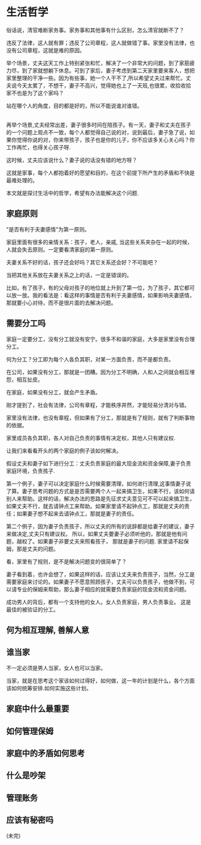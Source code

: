 # 生活哲学

俗话说，清官难断家务事。家务事和其他事有什么区别，怎么清官就断不了？

违反了法律，这人就有罪；违反了公司章程，这人就做错了事。家里没有法律，也没有公司章程，这就是难的原因。

举个场景，丈夫这天工作上特别紧张和忙，解决了一个非常大的问题，到了家筋疲力尽，到了家就想躺下休息。可到了家后，妻子考虑到第二天家里要来客人，想把家里整理的干净一些。因为有些事，她一个人干不了,所以希望丈夫过来帮忙。丈夫说今天太累了，不想干，妻子不高兴，觉得她也上了一天班,也很累，收拾收拾家不也是为了这个家吗？

站在哪个人的角度，目的都是好的，所以不能说谁对谁错。

<br>
再举个场景,丈夫经常出差，妻子很多时间在陪孩子。有一天，妻子和丈夫在孩子的一个问题上观点不一致，每个人都觉得自己说的对，说到最后，妻子急了说，如果你觉得你说的对，你来带孩子，孩子也是你的儿子，你不应该多关心关心吗？你工作再忙，也得关心孩子呀.

这时候，丈夫应该说什么？妻子说的话没有错的地方呀？

这就是家事，每个人都抱着好的愿望和目的，在这个前提下所产生的矛盾和不快是最难处理的。

本文就是探讨生活中的哲学，希望有办法能解决这个问题.


## 家庭原则

"是否有利于夫妻感情"为第一原则。 

家庭里面有很多的亲情关系：孩子，老人，亲戚, 当这些关系夹杂在一起的时候，人就会失去原则。一定要看清家庭的第一原则。

夫妻关系不好的话，孩子还会好吗？其它关系还会好？不可能吧？

当把其他关系放在夫妻关系之上的话，一定是错误的。

比如，有了孩子，有的父母对孩子的地位就上升到了第一位，为了孩子，其它都可以放一放。我的看法是：看这样的事情是否有利于夫妻感情，如果影响夫妻感情，那就要小心对待，而不是很片面的去解决问题。


## 需要分工吗

家庭一定要分工，没有分工就没有安宁。很多不和谐的家庭，大多是家里没有合理分工。

何为分工？分工即为每个人各负其职，对某一方面负责，而不是都负责。

在公司，如果没有分工，那就是一团糟。因为分工不明确，人和人之间就会相互埋怨，相互扯皮。

在家庭，如果没有分工，就会产生矛盾。

刚才提到了，社会有法律，公司有章程，才能秩序井然，才能轻易分清对与错。

家里没有法律，也没有章程，但如果有了分工，那就是有了规则，就有了判断事物的依据。

家里成员各负其职，各人对自己负责的事情有决定权，其他人只有建议权. 

让我们来看看开头的两个家庭的例子该如何解决。

假设丈夫和妻子如下进行分工：丈夫负责家庭的最大现金流和资金保障,妻子负责家庭环境，负责孩子.

第一个例子，妻子可以决定家庭什么时候需要清理，如何进行清理,这事情妻子说了算。妻子思考问题的方式是是否需要两个人一起来搞卫生，如果不行，该如何请别人来帮助。这样的话，解决办法的思路是先征求丈夫意见可不可以起来搞卫生，如果丈夫不行，就去请钟点工来帮助。如果家里请不起钟点工，那就是丈夫的责任；如果妻子想不起来去请钟点工，那就是妻子的责任。

第二个例子，因为妻子负责孩子，所以丈夫的所有的说辞都是给妻子的建议，妻子来做决定,丈夫只有建议权。 所以，如果丈夫要妻子必须听他的，那就是他有问题，越权了。如果妻子非要丈夫来照看孩子， 那就是妻子的问题. 家里请不起保姆，那是丈夫的问题。

看，家里有了规则，是不是解决问题变的很简单了？

妻子看到着，也许会想了，如果这样的话，应该让丈夫来负责孩子，当然，分工是需要家庭来讨论的。如果妻子不愿意照顾孩子，丈夫可以负责孩子，他做不到，可以请专业的保姆来帮助，那么妻子相应的就需要负责家庭的现金流和资金问题。


成功男人的背后，都有一个支持他的女人。女人负责家庭，男人负责事业。 这是最佳的被验证的分工。


## 何为相互理解, 善解人意


## 谁当家

不一定必须是男人当家，女人也可以当家。

当家，就是在思考这个家该如何过得好，如何做，这一年的计划是什么，各个方面该如何统筹安排.如何实施这些计划。


## 家庭中什么最重要

## 如何管理保姆

## 家庭中的矛盾如何思考

## 什么是吵架

## 管理账务

## 应该有秘密吗



(未完)
